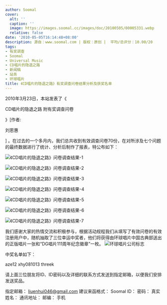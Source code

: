 ```yaml
---
author: Soomal
cover:
  alt: ''
  caption: ''
  image: https://images.soomal.cc/images/doc/20100505/00005331.webp
  relative: false
date: '2010-05-05T16:14:48+08:00'
description: 源自：www.soomal.com | 版权：原创 |  平均/总评分：10.00/20
tags:
- 有奖调查
- Soomal
- Universal Music
- CD唱片的隐退之路
- 新闻稿
- 站务
- 环球唱片
title: 《CD唱片的隐退之路》有奖调查问卷结果分析及获奖名单
---
```


2010年3月23日，本站发表了《

CD唱片的隐退之路 附有奖调查问卷

》[作者:

刘恩惠

]
。在过去的一个多月内，我们总共收到有效调查问卷70份，在对所涉及七个问题的最终数据进行了统计、分析后制作了报表，特公布如下：

![《CD唱片的隐退之路》问卷调查结果-1](https://images.soomal.cc/images/doc/20100429/00005238.webp)



![《CD唱片的隐退之路》问卷调查结果-2](https://images.soomal.cc/images/doc/20100429/00005239.webp)



![《CD唱片的隐退之路》问卷调查结果-3](https://images.soomal.cc/images/doc/20100429/00005240.webp)



![《CD唱片的隐退之路》问卷调查结果-4](https://images.soomal.cc/images/doc/20100429/00005241.webp)



![《CD唱片的隐退之路》问卷调查结果-5](https://images.soomal.cc/images/doc/20100429/00005242.webp)



![《CD唱片的隐退之路》问卷调查结果-6](https://images.soomal.cc/images/doc/20100429/00005243.webp)



![《CD唱片的隐退之路》问卷调查结果-7](https://images.soomal.cc/images/doc/20100429/00005244.webp)



我们感谢大家的热情交流和积极参与，根据活动规程我们从填写了有效问卷的有效注册用户中，随机抽取了三位幸运中奖者，他们将获得由环球唱片中国古典部送出的正版唱片一张和“DG唱片111周年纪念徽章”一枚。
![环球唱片公司标志](https://images.soomal.cc/images/doc/20100505/00005331.webp)





中奖名单如下：

aze12
xhy081013
threek


请上面三位朋友将ID、ID密码以及详细的联系方式发送到指定邮箱，以便我们安排发送奖品。

指定邮箱：
liuenhui046@gmail.com
建议来函格式：
Soomal ID：
密码：
真实姓名：
通讯地址：
邮编：
手机